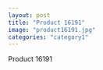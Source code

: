 ```yaml
---
layout: post
title: "Product 16191"
image: "product16191.jpg"
categories: "category1"
---
```

Product 16191
